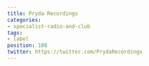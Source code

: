 ```yaml
---
title: Pryda Recordings
categories:
- specialist-radio-and-club
tags:
- label
position: 188
twitter: https://twitter.com/PrydaRecordings
---
```


